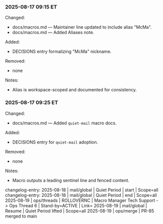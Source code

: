 ### 2025-08-17 09:15 ET
Changed:
- docs/macros.md — Maintainer line updated to include alias "McMa".
- docs/macros.md — Added Aliases note.

Added:
- DECISIONS entry formalizing "McMa" nickname.

Removed:
- none

Notes:
- Alias is workspace-scoped and documented for consistency.



### 2025-08-17 09:25 ET
Changed:
- docs/macros.md — Added `quiet-mail` macro docs.

Added:
- DECISIONS entry for `quiet-mail` adoption.

Removed:
- none

Notes:
- Macro outputs a leading sentinel line and fenced content.

changelog-entry: 2025-08-18 | mail/global | Quiet Period | start | Scope=all
changelog-entry: 2025-08-18 | mail/global | Quiet Period | end | Scope=all
2025-08-19 | ops/threads | ROLLOVERNC | Macro Manager Tech Support -> Ops Thread 6 | Stand-by=ACTIVE | Link=<paste new-chat link>
2025-08-19 | mail/global | Resume | Quiet Period lifted | Scope=all
2025-08-19 | ops/merge | PR-85 merged to main

